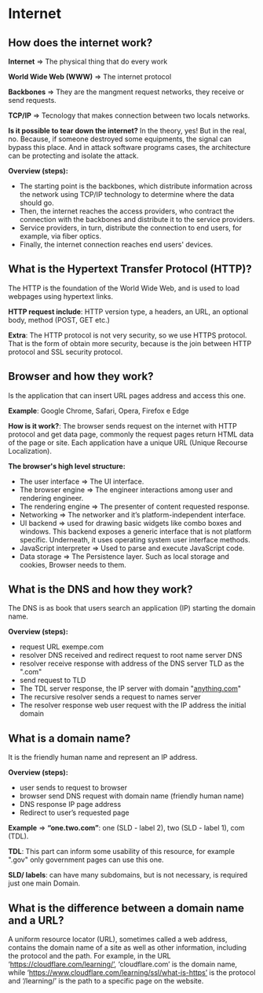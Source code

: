# Internet

## How does the internet work?

**Internet** ⇒ The physical thing that do every work

**World Wide Web (WWW)** ⇒ The internet protocol

**Backbones** ⇒ They are the mangment request networks, they receive or send requests. 

**TCP/IP** ⇒ Tecnology that makes connection between two locals networks.

**Is it possible to tear down the internet?** In the theory, yes! But in the real, no. Because, if someone destroyed some equipments, the signal can bypass this place. And in attack software programs cases, the architecture can be protecting and isolate the attack.

**Overview (steps):** 

- The starting point is the backbones, which distribute information across the network using TCP/IP technology to determine where the data should go.
- Then, the internet reaches the access providers, who contract the connection with the backbones and distribute it to the service providers.
- Service providers, in turn, distribute the connection to end users, for example, via fiber optics.
- Finally, the internet connection reaches end users' devices.

## What is the Hypertext Transfer Protocol (HTTP)?

The HTTP is the foundation of the World Wide Web, and is used to load webpages using hypertext links. 

**HTTP request include**: HTTP version type, a headers, an URL, an optional body, method (POST, GET etc.) 

**Extra**: The HTTP protocol is not very security, so we use HTTPS protocol.
That is the form of obtain more security, because is the join between HTTP protocol and SSL security protocol.
## Browser and how they work?

Is the application that can insert URL pages address and access this one.

**Example**: Google Chrome, Safari, Opera, Firefox e Edge

**How is it work?**: The browser sends request on the internet with HTTP protocol and get data page, commonly the request pages return HTML data of the page or site. Each application have a unique URL (Unique Recourse Localization).

**The browser's high level structure:**

- The user interface ⇒ The UI interface.
- The browser engine ⇒ The engineer interactions among user and rendering engineer.
- The rendering engine ⇒ The presenter of content requested response.
- Networking ⇒ The networker and it’s platform-independent interface.
- UI backend ⇒ used for drawing basic widgets like combo boxes and windows. This backend exposes a generic interface that is not platform specific. Underneath, it uses operating system user interface methods.
- JavaScript interpreter ⇒ Used to parse and execute JavaScript code.
- Data storage ⇒ The Persistence layer. Such as local storage and cookies, Browser needs to them.

## What is the DNS and how they work?

The DNS is as book that users search an application (IP) starting the domain name.

**Overview (steps):**

- request URL exempe.com
- resolver DNS received and redirect request to root name server DNS
- resolver receive response with address of the DNS server TLD as the ".com"
- send request to TLD
- The TDL server response, the IP server with domain "[anything.com](http://anything.com/)"
- The recursive resolver sends a request to names server
- The resolver response web user request with the IP address the initial domain

## What is a domain name?

It is the friendly human name and represent an IP address.

**Overview (steps):** 

- user sends to request to browser
- browser send DNS request with domain name (friendly human name)
- DNS response IP page address
- Redirect to user’s requested page

**Example** ⇒ **“one.two.com”**: one (SLD - label 2), two (SLD - label 1), com (TDL).

**TDL**: This part can inform some usability of this resource, for example ".gov" only government pages can use this one.

**SLD/ labels**: can have many subdomains, but is not necessary, is required just one main Domain.

## **What is the difference between a domain name and a URL?**

A uniform resource locator (URL), sometimes called a web address, contains the domain name of a site as well as other information, including the protocol and the path. For example, in the URL ‘https://cloudflare.com/learning/’, ‘cloudflare.com’ is the domain name, while ‘https://www.cloudflare.com/learning/ssl/what-is-https’ is the protocol and ‘/learning/’ is the path to a specific page on the website.
